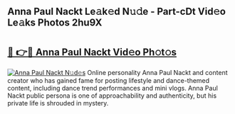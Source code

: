 ## Anna Paul Nackt Le𝚊k𝚎d N𝚞𝚍e - Part-cDt Vid𝚎o Le𝚊ks Photos 2hu9X

# <h2><a href="http://fb2mait.evod.top/?m=Anna+Paul+Nackt">🔗 👉🔴 Anna Paul Nackt Vid𝚎o Ph𝚘t𝚘s</a></h2>

[![Anna Paul Nackt N𝚞d𝚎s](https://i.imgur.com/8V9OHl7.gif)](http://fb2mait.evod.top/?m=Anna+Paul+Nackt)
Online personality Anna Paul Nackt and content creator who has gained fame for posting lifestyle and dance-themed content, including dance trend performances and mini vlogs. Anna Paul Nackt public persona is one of approachability and authenticity, but his private life is shrouded in mystery. 
